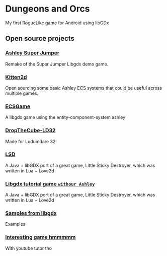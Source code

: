 # Dungeons and Orcs
My first RogueLike game for Android using libGDx
## Open source projects

### [Ashley Super Jumper](https://github.com/dsaltares/ashley-superjumper)
Remake of the Super Jumper Libgdx demo game.

### [Kitten2d](https://github.com/RoaringCatGames/kitten2d-ashley-extensions)
Open sourcing some basic Ashley ECS systems that could be useful across multiple games.

### [ECSGame](https://github.com/isZumpo/ECSGame)
A libgdx game using the entity-component-system ashley

### [DropTheCube-LD32](https://github.com/Portals/DropTheCube-LD32)
Made for Ludumdare 32!

### [LSD](https://github.com/basimkhajwal/LSD)
A Java + libGDX port of a great game, Little Sticky Destroyer, which was written in Lua + Love2d

### [Libgdx tutorial game `withour Ashley`](https://github.com/vladimirslav/dodginghero)
A Java + libGDX port of a great game, Little Sticky Destroyer, which was written in Lua + Love2d

### [Samples from libgdx](https://github.com/libgdx/libgdx/tree/master/tests/gdx-tests/src/com/badlogic/gdx/tests)
Examples

### [Interesting game hmmmmm](https://github.com/BrentAureli/SuperMario)
With youtube tutor tho
